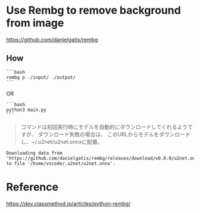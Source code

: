 # Use Rembg to remove background from image

https://github.com/danielgatis/rembg

## How
    
    ```bash
    rembg p ./input/ ./output/
    ```

OR 
    
    ```bash
    python3 main.py
    ```

> コマンドは初回実行時にモデルを自動的にダウンロードしてくれるようですが、
> ダウンロード失敗の場合は、
> このURLからモデルをダウンロードし、~/.u2net/u2net.onnxに配置。

```
Downloading data from 'https://github.com/danielgatis/rembg/releases/download/v0.0.0/u2net.onnx' to file '/home/vscode/.u2net/u2net.onnx'.
```

# Reference
https://dev.classmethod.jp/articles/python-rembg/



